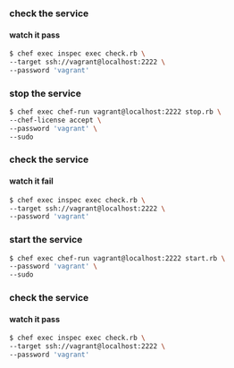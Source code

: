### check the service
#### watch it pass
```bash
$ chef exec inspec exec check.rb \
--target ssh://vagrant@localhost:2222 \
--password 'vagrant'
```

### stop the service
```bash
$ chef exec chef-run vagrant@localhost:2222 stop.rb \
--chef-license accept \
--password 'vagrant' \
--sudo
```

### check the service
#### watch it fail
```bash
$ chef exec inspec exec check.rb \
--target ssh://vagrant@localhost:2222 \
--password 'vagrant'
```

### start the service
```bash
$ chef exec chef-run vagrant@localhost:2222 start.rb \
--password 'vagrant' \
--sudo
```

### check the service
#### watch it pass
```bash
$ chef exec inspec exec check.rb \
--target ssh://vagrant@localhost:2222 \
--password 'vagrant'
```
